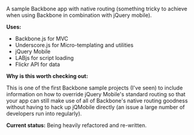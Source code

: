 
A sample Backbone app with native routing (something tricky to achieve when using Backbone in combination with jQuery mobile).

**Uses:**
- Backbone.js for MVC
- Underscore.js for Micro-templating and utilities
- jQuery Mobile
- LABjs for script loading
- Flickr API for data

**Why is this worth checking out:**

This is one of the first Backbone sample projects (I've seen) to include information on how to override jQuery Mobile's standard routing so that your app can still make use of all of Backbone's native routing goodness without having to hack up jQMobile directly (an issue a large number of developers run into regularly).

**Current status:**
Being heavily refactored and re-written.